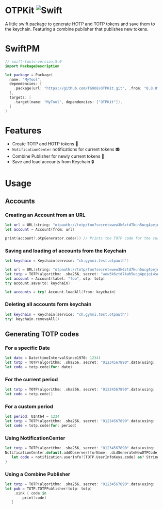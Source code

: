 # OTPKit  ![Swift](https://github.com/TG908/OTPKit/workflows/Swift/badge.svg)

A little swift package to generate HOTP and TOTP tokens and save them to the keychain. Featuring a combine publisher that publishes new tokens.

# SwiftPM
```swift
// swift-tools-version:5.0
import PackageDescription

let package = Package(
  name: "MyTool",
  dependencies: [
    .package(url: "https://github.com/TG908/OTPKit.git", .from: "0.0.8"),
  ],
  targets: [
    .target(name: "MyTool", dependencies: ["OTPKit"]),
  ]
)
```

# Features
- Create TOTP and HOTP tokens 🔑
- `NotificationCenter` notifications for current tokens 📻
- Combine Publisher for newly current tokens 📡
- Save and load accounts from Keychain 🔒

# Usage

## Accounts

### Creating an Account from an URL
```swift
let url = URL(string: "otpauth://totp/foo?secret=wew3k6ztd7kuh5ucg4pejqi4swwrrneh72ad2sdovikfatzbc5huto2j&algorithm=SHA256&digits=6&period=30")!
let account = Account(from: url)

print(account?.otpGenerator.code()) // Prints the TOTP code for the current time.
```

### Saving and loading of accounts from the Keychain
```swift
let keychain = Keychain(service: "ch.gymni.test.otpauth")

let url = URL(string: "otpauth://totp/foo?secret=wew3k6ztd7kuh5ucg4pejqi4swwrrneh72ad2sdovikfatzbc5huto2j&algorithm=SHA256&digits=6&period=30")!
let totp = TOTP(algorithm: .sha256, secret: "wew3k6ztd7kuh5ucg4pejqi4swwrrneh72ad2sdovikfatzbc5huto2j".base32DecodedData! , digits: 6, period: 30)
let account = Account(label: "foo", otp: totp)
try account.save(to: keychain)

let accounts = try? Account.loadAll(from: keychain)
```

### Deleting all accounts form keychain
```swift
let keychain = Keychain(service: "ch.gymni.test.otpauth")
try! keychain.removeAll()
```


## Generating TOTP codes

### For a specific Date
```swift
let date = Date(timeIntervalSince1970: 1234)
let totp = TOTP(algorithm: .sha256, secret: "01234567890".data(using: .ascii)!, digits: 6, period: 30)
let code = totp.code(for: date)
```

### For the current period
```swift
let totp = TOTP(algorithm: .sha256, secret: "01234567890".data(using: .ascii)!, digits: 6, period: 30)
let code = totp.code()
```

### For a custom period
```swift
let period: UInt64 = 1234
let totp = TOTP(algorithm: .sha256, secret: "01234567890".data(using: .ascii)!, digits: 6, period: 30)
let code = totp.code(for: period)
```

### Using NotificationCenter
```swift
let totp = TOTP(algorithm: .sha256, secret: "01234567890".data(using: .ascii)!, digits: 6, period: 30)
NotificationCenter.default.addObserver(forName: .didGenerateNewOTPCode, object: totp, queue: .main) { notification in
   let code = notification.userInfo?[TOTP.UserInfoKeys.code] as? String
}
```

### Using a Combine Publisher
```swift
let totp = TOTP(algorithm: .sha256, secret: "01234567890".data(using: .ascii)!, digits: 6, period: TOTPPublisherTests.period)
let pub = TOTP.TOTPPublisher(totp: totp)
    .sink { code in
        print(code)
   }
```
